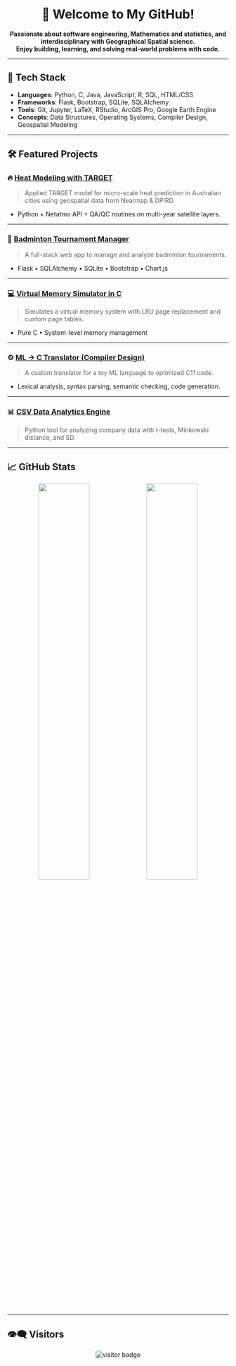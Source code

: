 <h1 align="center">👋 Welcome to My GitHub!</h1>

<p align="center">
  <b>Passionate about software engineering, Mathematics and statistics, and interdisciplinary with Geographical Spatial science.</b><br>
  <b>Enjoy building, learning, and solving real-world problems with code.</b>
</p>

---

## 🚀 Tech Stack

- **Languages**: Python, C, Java, JavaScript, R, SQL, HTML/CSS
- **Frameworks**: Flask, Bootstrap, SQLite, SQLAlchemy
- **Tools**: Git, Jupyter, LaTeX, RStudio, ArcGIS Pro, Google Earth Engine
- **Concepts**: Data Structures, Operating Systems, Compiler Design, Geospatial Modeling

---

## 🛠️ Featured Projects

### 🔥 [Heat Modeling with TARGET](https://www.grants.gov.au/Ga/Show/461001c5-5624-45be-ace2-881aa8c0cc51)
> Applied TARGET model for micro-scale heat prediction in Australian cities using geospatial data from Nearmap & DPIRD.

- Python + Netatmo API + QA/QC routines on multi-year satellite layers.

---

### 🏸 [Badminton Tournament Manager](https://github.com/LeranPeng/AgilWebDev2025)
> A full-stack web app to manage and analyze badminton tournaments.

- Flask • SQLAlchemy • SQLite • Bootstrap • Chart.js

---

### 💻 [Virtual Memory Simulator in C](https://github.com/LeranPeng/CITS2002_Project2)
> Simulates a virtual memory system with LRU page replacement and custom page tables.

- Pure C • System-level memory management

---

### ⚙️ [ML → C Translator (Compiler Design)](https://github.com/LeranPeng/CITS2002_PROJECT1)
> A custom translator for a toy ML language to optimized C11 code.

- Lexical analysis, syntax parsing, semantic checking, code generation.

---

### 📊 [CSV Data Analytics Engine](https://github.com/LeranPeng/2023_Python_Project)
> Python tool for analyzing company data with t-tests, Minkowski distance, and SD.

---

## 📈 GitHub Stats

<p align="center">
  <img src="https://github-readme-stats.vercel.app/api?username=LeranPeng&show_icons=true&theme=radical" width="48%" />
  <img src="https://github-readme-stats.vercel.app/api/top-langs/?username=LeranPeng&layout=compact&theme=radical" width="48%" />
</p>

---

## 👁️‍🗨️ Visitors

<p align="center">
  <img src="https://komarev.com/ghpvc/?username=LeranPeng&color=blue&style=flat-square" alt="visitor badge"/>
</p>
